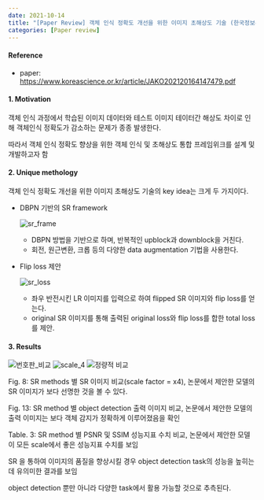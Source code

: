```yaml
---
date: 2021-10-14
title: "[Paper Review] 객체 인식 정확도 개선을 위한 이미지 초해상도 기술 (한국정보통신학회논문지_2021)"
categories: [Paper review]
---
```





#### Reference

+ paper: <https://www.koreascience.or.kr/article/JAKO202120164147479.pdf>





#### 1. Motivation  



객체 인식 과정에서 학습된 이미지 데이터와 테스트 이미지 테이터간 해상도 차이로 인해 객체인식 정확도가 감소하는 문제가 종종 발생한다. 

따라서 객체 인식 정확도 향상을 위한 객체 인식 및 초해상도 통합 프레임위크를 설계 및 개발하고자 함






#### 2. Unique methology  

객체 인식 정확도 개선을 위한 이미지 초해상도 기술의 key idea는 크게 두 가지이다. 

+ DBPN 기반의 SR framework

  ![sr_frame](https://user-images.githubusercontent.com/76807432/137300933-72f1a11c-9f40-4e80-a482-3c706703e0b9.PNG)

  + DBPN 방법을 기반으로 하며, 반복적인 upblock과 downblock을 거친다.
  + 회전, 원근변환, 크롭 등의 다양한 data augmentation 기법을 사용한다.
  

+ Flip loss 제안

  ![sr_loss](https://user-images.githubusercontent.com/76807432/137301602-2c3fc195-7988-429c-99bd-557b0906f368.PNG)

  + 좌우 반전시킨 LR 이미지를 입력으로 하여 flipped SR 이미지와 flip loss를 얻는다.
  + original SR 이미지를 통해 출력된 original loss와 flip loss를 합한 total loss를 제안. 



#### 3. Results  

![번호판_비교](https://user-images.githubusercontent.com/76807432/137303209-126c8c9b-cf59-4a62-9809-61b3c4e076e2.PNG)
![scale_4](https://user-images.githubusercontent.com/76807432/137303251-a38d7fe8-c776-424d-9a5b-bf70d1e0fd15.PNG)
![정량적 비교](https://user-images.githubusercontent.com/76807432/137303263-78e6e983-6874-4017-8fc0-d992fe722bbb.PNG)

Fig. 8: SR methods 별 SR 이미지 비교(scale factor = x4), 논문에서 제안한 모델의 SR 이미지가 보다 선명한 것을 볼 수 있다. 

Fig. 13: SR method 별 object detection 출력 이미지 비교, 논문에서 제안한 모델의 출력 이미지는 보다 객체 감지가 정확하게 이루어졌음을 확인 

Table. 3: SR method 별 PSNR 및 SSIM 성능지표 수치 비교, 논문에서 제안한 모델이 모든 scale에서 좋은 성능지표 수치를 보임 



SR 을 통하여 이미지의 품질을 향상시킬 경우 object detection task의 성능을 높히는데 유의미한 결과를 보임  

object detection 뿐만 아니라 다양한 task에서 활용 가능할 것으로 추측된다.
